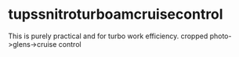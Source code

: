 # tupssnitroturboamcruisecontrol

This is purely practical and for turbo work efficiency.
cropped photo->glens->cruise control
